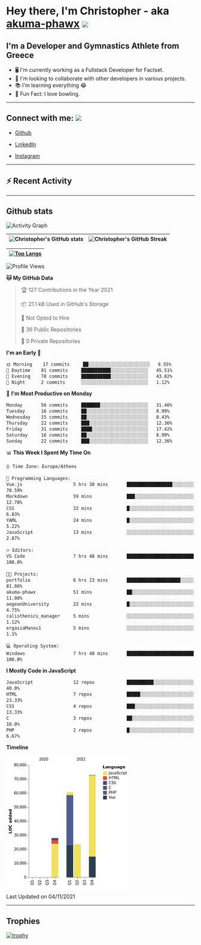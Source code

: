 # Hey there, I'm Christopher - aka [akuma-phawx](https://github.com/akuma-phawx) <img src = "https://raw.githubusercontent.com/MartinHeinz/MartinHeinz/master/wave.gif" width = 50px>

## I'm a Developer and Gymnastics Athlete from Greece

- 🖥️ I'm currently working as a Fullstack Developer for Factset.
- 🤲 I'm looking to collaborate with other developers in various projects.
- 📚 I'm learning everything 😂
- 🎳 Fun Fact: I love bowling.

---

## Connect with me: <img src='https://raw.githubusercontent.com/ShahriarShafin/ShahriarShafin/main/Assets/handshake.gif' width="100px">

- [Github](https://github.com/akuma-phawx)

- [LinkedIn](https://www.linkedin.com/in/christopher-vradis-3b9a68151/)

- [Instagram](https://www.instagram.com/chris.vrd_sw/)

---

## ⚡ Recent Activity

<!--START_SECTION:activity-->
<!--END_SECTION:activity-->

---

## Github stats

![Activity Graph](https://activity-graph.herokuapp.com/graph?username=akuma-phawx&theme=dracula)

| ![Christopher's GitHub stats](https://github-readme-stats.vercel.app/api?username=akuma-phawx&show_icons=true&theme=dracula) | ![Christopher's GitHub Streak](https://github-readme-streak-stats.herokuapp.com/?user=akuma-phawx&theme=dracula) |
| ---------------------------------------------------------------------------------------------------------------------------- | ---------------------------------------------------------------------------------------------------------------- |

| [![Top Langs](https://github-readme-stats.vercel.app/api/top-langs/?username=akuma-phawx&show_icons=true&theme=radical)](https://github.com/akuma-phawx/github-readme-stats) |
| ---------------------------------------------------------------------------------------------------------------------------------------------------------------------------- |

<!--START_SECTION:waka-->
![Profile Views](http://img.shields.io/badge/Profile%20Views-1-blue)

**🐱 My GitHub Data** 

> 🏆 127 Contributions in the Year 2021
 > 
> 📦 21.1 kB Used in GitHub's Storage 
 > 
> 🚫 Not Opted to Hire
 > 
> 📜 36 Public Repositories 
 > 
> 🔑 0 Private Repositories  
 > 
**I'm an Early 🐤** 

```text
🌞 Morning    17 commits     ██░░░░░░░░░░░░░░░░░░░░░░░   9.55% 
🌆 Daytime    81 commits     ███████████░░░░░░░░░░░░░░   45.51% 
🌃 Evening    78 commits     ███████████░░░░░░░░░░░░░░   43.82% 
🌙 Night      2 commits      ░░░░░░░░░░░░░░░░░░░░░░░░░   1.12%

```
📅 **I'm Most Productive on Monday** 

```text
Monday       56 commits     ███████░░░░░░░░░░░░░░░░░░   31.46% 
Tuesday      16 commits     ██░░░░░░░░░░░░░░░░░░░░░░░   8.99% 
Wednesday    15 commits     ██░░░░░░░░░░░░░░░░░░░░░░░   8.43% 
Thursday     22 commits     ███░░░░░░░░░░░░░░░░░░░░░░   12.36% 
Friday       31 commits     ████░░░░░░░░░░░░░░░░░░░░░   17.42% 
Saturday     16 commits     ██░░░░░░░░░░░░░░░░░░░░░░░   8.99% 
Sunday       22 commits     ███░░░░░░░░░░░░░░░░░░░░░░   12.36%

```


📊 **This Week I Spent My Time On** 

```text
⌚︎ Time Zone: Europe/Athens

💬 Programming Languages: 
Vue.js                   5 hrs 30 mins       █████████████████░░░░░░░░   70.59% 
Markdown                 59 mins             ███░░░░░░░░░░░░░░░░░░░░░░   12.78% 
CSS                      32 mins             █░░░░░░░░░░░░░░░░░░░░░░░░   6.83% 
YAML                     24 mins             █░░░░░░░░░░░░░░░░░░░░░░░░   5.22% 
JavaScript               13 mins             ░░░░░░░░░░░░░░░░░░░░░░░░░   2.87%

🔥 Editors: 
VS Code                  7 hrs 48 mins       █████████████████████████   100.0%

🐱‍💻 Projects: 
portfolio                6 hrs 23 mins       ████████████████████░░░░░   81.86% 
akuma-phawx              51 mins             ██░░░░░░░░░░░░░░░░░░░░░░░   11.08% 
aegeanUniversity         22 mins             █░░░░░░░░░░░░░░░░░░░░░░░░   4.75% 
calisthenics_manager     5 mins              ░░░░░░░░░░░░░░░░░░░░░░░░░   1.12% 
ergasiaManou1            5 mins              ░░░░░░░░░░░░░░░░░░░░░░░░░   1.1%

💻 Operating System: 
Windows                  7 hrs 48 mins       █████████████████████████   100.0%

```

**I Mostly Code in JavaScript** 

```text
JavaScript               12 repos            ██████████░░░░░░░░░░░░░░░   40.0% 
HTML                     7 repos             █████░░░░░░░░░░░░░░░░░░░░   23.33% 
CSS                      4 repos             ███░░░░░░░░░░░░░░░░░░░░░░   13.33% 
C                        3 repos             ██░░░░░░░░░░░░░░░░░░░░░░░   10.0% 
PHP                      2 repos             █░░░░░░░░░░░░░░░░░░░░░░░░   6.67%

```


**Timeline**

![Chart not found](https://raw.githubusercontent.com/akuma-phawx/akuma-phawx/main/charts/bar_graph.png) 


 Last Updated on 04/11/2021
<!--END_SECTION:waka-->

---

## Trophies

[![trophy](https://github-profile-trophy.vercel.app/?username=akuma-phawx&theme=onedark)](https://github.com/ryo-ma/github-profile-trophy)
